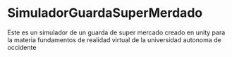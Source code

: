 # SimuladorGuardaSuperMerdado
Este es un simulador de un guarda de super mercado creado en unity para la materia fundamentos de realidad virtual de la universidad autonoma de occidente
